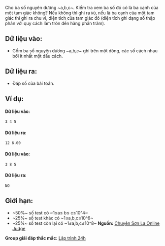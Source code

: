 Cho ba số nguyên dương ~a,b,c~. Kiểm tra xem ba số đó có là ba cạnh của một tam giác không? Nếu không thì ghi ra `NO`, nếu là ba cạnh của một tam giác thì ghi ra chu vi, diện tích của tam giác đó (diện tích ghi dạng số thập phân với quy cách làm tròn đến hàng phần trăm).

## Dữ liệu vào:
- Gồm ba số nguyên dương ~a,b,c~ ghi trên một dòng, các số cách nhau bởi ít nhất một dấu cách.

## Dữ liệu ra:
- Đáp số của bài toán.

## Ví dụ:
#### Dữ liệu vào:
```
3 4 5
```

#### Dữ liệu ra:
```
12 6.00
```

#### Dữ liệu vào:
```
3 8 5
```

#### Dữ liệu ra:
```
NO
```

## Giới hạn:
- ~50\%~ số test có ~1≤a≤ b≤ c≤10^4~
- ~25\%~ số test khác có ~1≤a,b,c≤10^6~
- ~25\%~ số test còn lại có ~1≤a,b,c≤10^8~ 
**Nguồn:** [Chuyên Sơn La Online Judge](http://csloj.ddns.net/)

**Group giải đáp thắc mắc:** [Lập trình 24h](https://www.facebook.com/groups/1386904321519984)